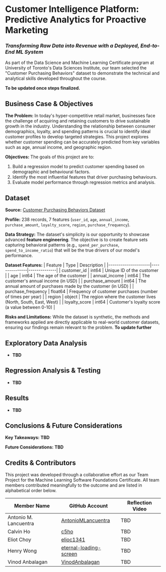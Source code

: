 # Customer Intelligence Platform: Predictive Analytics for Proactive Marketing
### _Transforming Raw Data into Revenue with a Deployed, End-to-End ML System_

As part of the Data Science and Machine Learning Certificate program at University of Toronto's Data Sciences Institute, our team selected the "Customer Purchasing Behaviors" dataset to demonstrate the technical and analytical skills developed throughout the course. 

**To be updated once steps finalized.**


## Business Case & Objectives
**The Problem:** In today's hyper-competitive retail market, businesses face the challenge of acquiring and retaining customers to drive sustainable growth in the industry. Understanding the relationship between consumer demographics, loyalty, and spending patterns is crucial to identify ideal customer profiles to develop targeted strategies. This project explores whether customer spending can be accurately predicted from key variables such as age, annual income, and geographic region.

**Objectives:** The goals of this project are to:
1.  Build a regression model to predict customer spending based on demographic and behavioural factors.
2.  Identify the most influential features that driver purchasing behaviours.
3.  Evaluate model performance through regression metrics and analysis.


## Dataset
**Source:** [Customer Purchasing Behaviors Dataset](https://www.kaggle.com/datasets/hanaksoy/customer-purchasing-behaviors)

**Profile:** 238 records, 7 features (`user_id`, `age`, `annual_income`, `purchase_amount`, `loyalty_score`, `region`, `purchase_frequency`).

**Data Strategy:** The dataset's simplicity is our opportunity to showcase advanced **feature engineering**. The objective is to create feature sets capturing behavioral patterns (e.g., `spend_per_purchase`, `spend_to_income_ratio`) that will be the true drivers of our model's performance. 


**Dataset Features:** 
| Feature             | Type          | Description  |
|---------------------|---------------|--------------|
| customer_id         | int64         | Unique ID of the customer      |
| age                 | int64         | The age of the customer    |
| annual_income       | int64         | The customer's annual income (in USD)     |
| purchase_amount     | int64         | The annual amount of purchases made by the customer (in USD)      |
| purchase_frequency  | float64       | Frequency of customer purchases (number of times per year)    |
| region              | object        | The region where the customer lives (North, South, East, West)     |
| loyalty_score       | int64         | Customer's loyalty score (a value between 0-10)      |


**Risks and Limitations:**
While the dataset is synthetic, the methods and frameworks applied are directly applicable to real-world customer datasets, ensuring our findings remain relevant to the problem. **To update further**


## Exploratory Data Analysis
*   **TBD**


## Regression Analysis & Testing
*   **TBD**


## Results
*   **TBD**


## Conclusions & Future Considerations
**Key Takeaways:** **TBD**

**Future Considerations:** **TBD**


## Credits & Contributors
This project was developed through a collaborative effort as our Team Project for the Machine Learning Software Foundations Certificate. All team members contributed meaningfully to the outcome and are listed in alphabetical order below.

| Member Name              | GitHub Account   | Reflection Video |
|--------------------------|------------------|----------------- |
| Antonio M. Lancuentra    | [AntonioMLancuentra](https://github.com/AntonioMLancuentra) | TBD |
| Calvin Ho                | [c5ho](https://github.com/c5ho) | TBD |
| Eliot Choy               | [elioc1341](https://github.com/elioc1341) | TBD |
| Henry Wong               | [eternal-loading-screen](https://github.com/eternal-loading-screen) | TBD |
| Vinod Anbalagan          | [VinodAnbalagan](https://github.com/VinodAnbalagan) | TBD |
